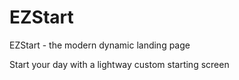 # EZStart
EZStart - the modern dynamic landing page

Start your day with a lightway custom starting screen
